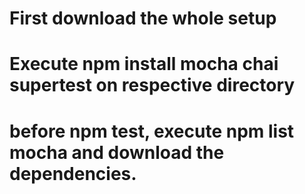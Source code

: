 # First download the whole setup

# Execute npm install mocha chai supertest on respective directory

# before npm test, execute npm list mocha and download the dependencies.

